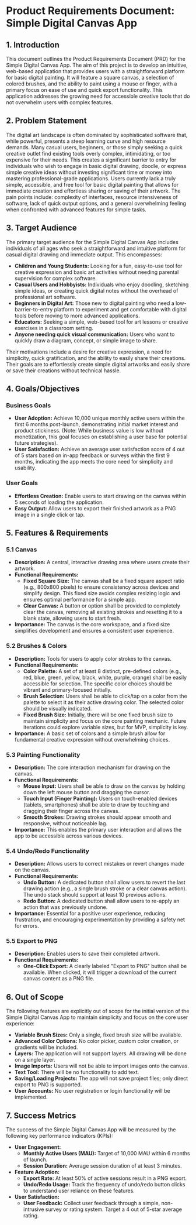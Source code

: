 # Product Requirements Document: Simple Digital Canvas App

## 1. Introduction

This document outlines the Product Requirements Document (PRD) for the Simple Digital Canvas App. The aim of this project is to develop an intuitive, web-based application that provides users with a straightforward platform for basic digital painting. It will feature a square canvas, a selection of colored brushes, and the ability to paint using a mouse or finger, with a primary focus on ease of use and quick export functionality. This application addresses the growing need for accessible creative tools that do not overwhelm users with complex features.

## 2. Problem Statement

The digital art landscape is often dominated by sophisticated software that, while powerful, presents a steep learning curve and high resource demands. Many casual users, beginners, or those simply seeking a quick creative outlet find existing tools overly complex, intimidating, or too expensive for their needs. This creates a significant barrier to entry for individuals who wish to engage in basic digital drawing, doodle, or express simple creative ideas without investing significant time or money into mastering professional-grade applications. Users currently lack a truly simple, accessible, and free tool for basic digital painting that allows for immediate creation and effortless sharing or saving of their artwork. The pain points include: complexity of interfaces, resource intensiveness of software, lack of quick output options, and a general overwhelming feeling when confronted with advanced features for simple tasks.

## 3. Target Audience

The primary target audience for the Simple Digital Canvas App includes individuals of all ages who seek a straightforward and intuitive platform for casual digital drawing and immediate output. This encompasses:

*   **Children and Young Students:** Looking for a fun, easy-to-use tool for creative expression and basic art activities without needing parental supervision for complex software.
*   **Casual Users and Hobbyists:** Individuals who enjoy doodling, sketching simple ideas, or creating quick digital notes without the overhead of professional art software.
*   **Beginners in Digital Art:** Those new to digital painting who need a low-barrier-to-entry platform to experiment and get comfortable with digital tools before moving to more advanced applications.
*   **Educators:** Seeking a simple, web-based tool for art lessons or creative exercises in a classroom setting.
*   **Anyone needing quick visual communication:** Users who want to quickly draw a diagram, concept, or simple image to share.

Their motivations include a desire for creative expression, a need for simplicity, quick gratification, and the ability to easily share their creations. Their goals are to effortlessly create simple digital artworks and easily share or save their creations without technical hassle.

## 4. Goals/Objectives

### Business Goals

*   **User Adoption:** Achieve 10,000 unique monthly active users within the first 6 months post-launch, demonstrating initial market interest and product stickiness. (Note: While business value is low without monetization, this goal focuses on establishing a user base for potential future strategies).
*   **User Satisfaction:** Achieve an average user satisfaction score of 4 out of 5 stars based on in-app feedback or surveys within the first 9 months, indicating the app meets the core need for simplicity and usability.

### User Goals

*   **Effortless Creation:** Enable users to start drawing on the canvas within 5 seconds of loading the application.
*   **Easy Output:** Allow users to export their finished artwork as a PNG image in a single click or tap.

## 5. Features & Requirements

### 5.1 Canvas

*   **Description:** A central, interactive drawing area where users create their artwork.
*   **Functional Requirements:**
    *   **Fixed Square Size:** The canvas shall be a fixed square aspect ratio (e.g., 800x800 pixels) to ensure consistency across devices and simplify design. This fixed size avoids complex resizing logic and ensures optimal performance for a simple app.
    *   **Clear Canvas:** A button or option shall be provided to completely clear the canvas, removing all existing strokes and resetting it to a blank state, allowing users to start fresh.
*   **Importance:** The canvas is the core workspace, and a fixed size simplifies development and ensures a consistent user experience.

### 5.2 Brushes & Colors

*   **Description:** Tools for users to apply color strokes to the canvas.
*   **Functional Requirements:**
    *   **Color Palette:** A set of at least 8 distinct, pre-defined colors (e.g., red, blue, green, yellow, black, white, purple, orange) shall be easily accessible for selection. The specific color choices should be vibrant and primary-focused initially.
    *   **Brush Selection:** Users shall be able to click/tap on a color from the palette to select it as their active drawing color. The selected color should be visually indicated.
    *   **Fixed Brush Size:** Initially, there will be one fixed brush size to maintain simplicity and focus on the core painting mechanic. Future iterations could explore variable sizes, but for MVP, simplicity is key.
*   **Importance:** A basic set of colors and a simple brush allow for fundamental creative expression without overwhelming choices.

### 5.3 Painting Functionality

*   **Description:** The core interaction mechanism for drawing on the canvas.
*   **Functional Requirements:**
    *   **Mouse Input:** Users shall be able to draw on the canvas by holding down the left mouse button and dragging the cursor.
    *   **Touch Input (Finger Painting):** Users on touch-enabled devices (tablets, smartphones) shall be able to draw by touching and dragging their finger across the canvas.
    *   **Smooth Strokes:** Drawing strokes should appear smooth and responsive, without noticeable lag.
*   **Importance:** This enables the primary user interaction and allows the app to be accessible across various devices.

### 5.4 Undo/Redo Functionality

*   **Description:** Allows users to correct mistakes or revert changes made on the canvas.
*   **Functional Requirements:**
    *   **Undo Button:** A dedicated button shall allow users to revert the last drawing action (e.g., a single brush stroke or a clear canvas action). The undo stack should support at least 10 previous actions.
    *   **Redo Button:** A dedicated button shall allow users to re-apply an action that was previously undone.
*   **Importance:** Essential for a positive user experience, reducing frustration, and encouraging experimentation by providing a safety net for errors.

### 5.5 Export to PNG

*   **Description:** Enables users to save their completed artwork.
*   **Functional Requirements:**
    *   **One-Click Export:** A clearly labeled "Export to PNG" button shall be available. When clicked, it will trigger a download of the current canvas content as a PNG file.

## 6. Out of Scope

The following features are explicitly out of scope for the initial version of the Simple Digital Canvas App to maintain simplicity and focus on the core user experience:

*   **Variable Brush Sizes:** Only a single, fixed brush size will be available.
*   **Advanced Color Options:** No color picker, custom color creation, or gradients will be included.
*   **Layers:** The application will not support layers. All drawing will be done on a single layer.
*   **Image Imports:** Users will not be able to import images onto the canvas.
*   **Text Tool:** There will be no functionality to add text.
*   **Saving/Loading Projects:** The app will not save project files; only direct export to PNG is supported.
*   **User Accounts:** No user registration or login functionality will be implemented.

## 7. Success Metrics

The success of the Simple Digital Canvas App will be measured by the following key performance indicators (KPIs):

*   **User Engagement:**
    *   **Monthly Active Users (MAU):** Target of 10,000 MAU within 6 months of launch.
    *   **Session Duration:** Average session duration of at least 3 minutes.
*   **Feature Adoption:**
    *   **Export Rate:** At least 50% of active sessions result in a PNG export.
    *   **Undo/Redo Usage:** Track the frequency of undo/redo button clicks to understand user reliance on these features.
*   **User Satisfaction:**
    *   **User Feedback:** Collect user feedback through a simple, non-intrusive survey or rating system. Target a 4 out of 5-star average rating.